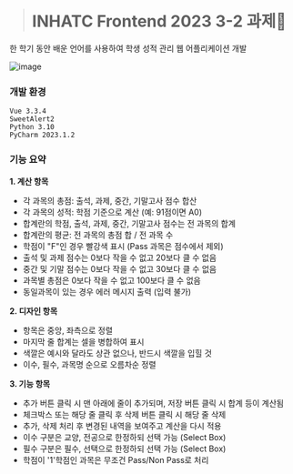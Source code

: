 > # INHATC Frontend 2023 3-2 과제📑
한 학기 동안 배운 언어를 사용하여 학생 성적 관리 웹 어플리케이션 개발

![image](https://github.com/G2nie/Frontend/assets/110397586/26aa43e6-5db4-4766-bb26-c8eaed7ad96c "예시 이미지")

### 개발 환경
```
Vue 3.3.4
SweetAlert2
Python 3.10
PyCharm 2023.1.2
```

### 기능 요약
**1. 계산 항목**
   - 각 과목의 총점: 출석, 과제, 중간, 기말고사 점수 합산
   - 각 과목의 성적: 학점 기준으로 계산 (예: 91점이면 A0)
   - 합계란의 학점, 출석, 과제, 중간, 기말고사 점수는 전 과목의 합계
   - 합계란의 평균: 전 과목의 총점 합 / 전 과목 수
   - 학점이 "F"인 경우 빨강색 표시 (Pass 과목은 점수에서 제외)
   - 출석 및 과제 점수는 0보다 작을 수 없고 20보다 클 수 없음
   - 중간 및 기말 점수는 0보다 작을 수 없고 30보다 클 수 없음
   - 과목별 총점은 0보다 작을 수 없고 100보다 클 수 없음
   - 동일과목이 있는 경우 에러 메시지 출력 (입력 불가)

**2. 디자인 항목**
   - 항목은 중앙, 좌측으로 정렬
   - 마지막 줄 합계는 셀을 병합하여 표시
   - 색깔은 예시와 달라도 상관 없으나, 반드시 색깔을 입힐 것
   - 이수, 필수, 과목명 순으로 오름차순 정렬

**3. 기능 항목**
   - 추가 버튼 클릭 시 맨 아래에 줄이 추가되며, 저장 버튼 클릭 시 합계 등이 계산됨
   - 체크박스 또는 해당 줄 클릭 후 삭제 버튼 클릭 시 해당 줄 삭제
   - 추가, 삭제 처리 후 변경된 내역을 보여주고 계산을 다시 적용
   - 이수 구분은 교양, 전공으로 한정하되 선택 가능 (Select Box)
   - 필수 구분은 필수, 선택으로 한정하되 선택 가능 (Select Box)
   - 학점이 '1'학점인 과목은 무조건 Pass/Non Pass로 처리

